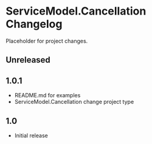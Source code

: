# ServiceModel.Cancellation Changelog
Placeholder for project changes.

## Unreleased

## 1.0.1
- README.md for examples
- ServiceModel.Cancellation change project type

## 1.0
- Initial release